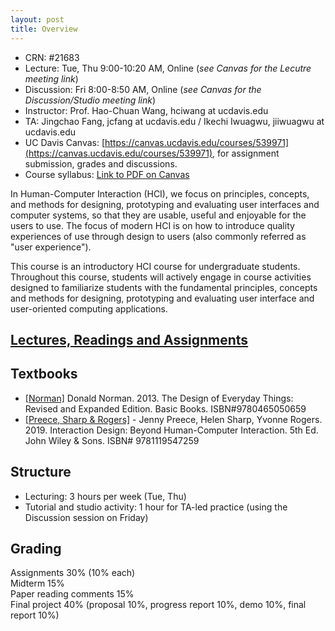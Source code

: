 ```yaml
---
layout: post
title: Overview
---
```

- CRN: #21683
- Lecture: Tue, Thu 9:00-10:20 AM, Online (*see Canvas for the Lecutre meeting link*)
- Discussion: Fri 8:00-8:50 AM, Online (*see Canvas for the Discussion/Studio meeting link*)
- Instructor: Prof. Hao-Chuan Wang, hciwang at ucdavis.edu
- TA: Jingchao Fang, jcfang at ucdavis.edu / Ikechi Iwuagwu, jiiwuagwu at ucdavis.edu 
- UC Davis Canvas: [https://canvas.ucdavis.edu/courses/539971](https://canvas.ucdavis.edu/courses/539971), for assignment submission, grades and discussions.
- Course syllabus: [Link to PDF on Canvas](https://canvas.ucdavis.edu/courses/539971/files?preview=11190787)

In Human-Computer Interaction (HCI), we focus on principles, concepts, and methods for designing, prototyping and evaluating user interfaces and computer systems, so that they are usable, useful and enjoyable for the users to use. The focus of modern HCI is on how to introduce quality experiences of use through design to users (also commonly referred as "user experience").

This course is an introductory HCI course for undergraduate students. Throughout this course, students will actively engage in course activities designed to familiarize students with the fundamental principles, concepts and methods for designing, prototyping and evaluating user interface and user-oriented computing applications.

## [Lectures, Readings and Assignments](https://hciwang.github.io/lectures/)

## Textbooks
- [[Norman]](https://www.basicbooks.com/titles/don-norman/the-design-of-everyday-things/9780465050659/) Donald Norman. 2013. The Design of Everyday Things: Revised and Expanded Edition. Basic Books. ISBN#9780465050659
- [[Preece, Sharp & Rogers]](http://www.id-book.com/) -	Jenny Preece, Helen Sharp, Yvonne Rogers. 2019. Interaction Design: Beyond Human-Computer Interaction. 5th Ed. John Wiley & Sons. ISBN# 9781119547259

## Structure

- Lecturing: 3 hours per week (Tue, Thu)  
- Tutorial and studio activity: 1 hour for TA-led practice (using the Discussion session on Friday)  

## Grading
Assignments 30% (10% each)  
Midterm 15%  
Paper reading comments 15%   
Final project 40% (proposal 10%, progress report 10%, demo 10%, final report 10%) 


